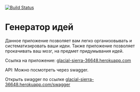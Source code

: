 [![Build Status](https://travis-ci.org/Avenon/idea_machine.svg?branch=master)](https://travis-ci.org/Avenon/idea_machine)

# Генератор идей #
Данное приложение позволяет вам легко организовывать и систематизировать ваши идеи. Также приложение позволяет прокачивать ваш мозг, на предмет придумывания идей.

Ссылка на приложение: [glacial-sierra-36648.herokuapp.com](http://glacial-sierra-36648.herokuapp.com/)

API:
  Можно посмотреть через swagger.

  Открыть swagger по ссылке [glacial-sierra-36648.herokuapp.com/swagger](http://glacial-sierra-36648.herokuapp.com/swagger/)


